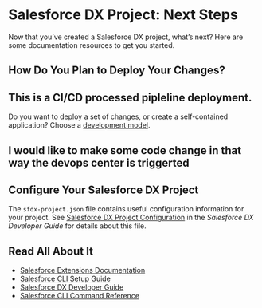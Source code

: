 # Salesforce DX Project: Next Steps

Now that you’ve created a Salesforce DX project, what’s next? Here are some documentation resources to get you started.

## How Do You Plan to Deploy Your Changes?
## This is a CI/CD processed pipleline deployment. 

Do you want to deploy a set of changes, or create a self-contained application? Choose a [development model](https://developer.salesforce.com/tools/vscode/en/user-guide/development-models).
## I would like to make some code change in that way the devops center is triggerted 
## Configure Your Salesforce DX Project

The `sfdx-project.json` file contains useful configuration information for your project. See [Salesforce DX Project Configuration](https://developer.salesforce.com/docs/atlas.en-us.sfdx_dev.meta/sfdx_dev/sfdx_dev_ws_config.htm) in the _Salesforce DX Developer Guide_ for details about this file.

## Read All About It

- [Salesforce Extensions Documentation](https://developer.salesforce.com/tools/vscode/)
- [Salesforce CLI Setup Guide](https://developer.salesforce.com/docs/atlas.en-us.sfdx_setup.meta/sfdx_setup/sfdx_setup_intro.htm)
- [Salesforce DX Developer Guide](https://developer.salesforce.com/docs/atlas.en-us.sfdx_dev.meta/sfdx_dev/sfdx_dev_intro.htm)
- [Salesforce CLI Command Reference](https://developer.salesforce.com/docs/atlas.en-us.sfdx_cli_reference.meta/sfdx_cli_reference/cli_reference.htm)
